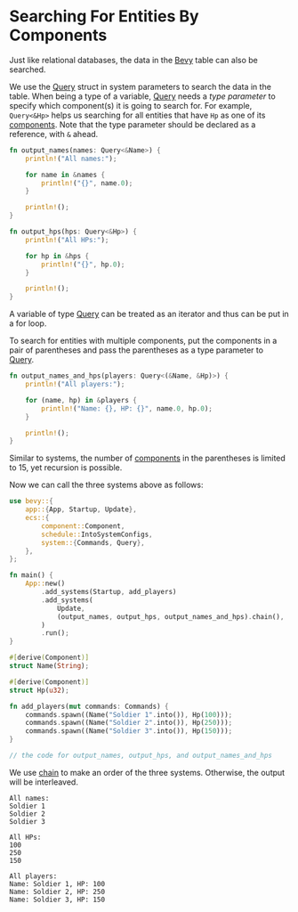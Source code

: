 # Searching For Entities By Components

Just like relational databases, the data in the [Bevy](https://bevyengine.org/) table can also be searched.

We use the [Query](https://docs.rs/bevy/latest/bevy/ecs/system/struct.Query.html) struct in system parameters to search the data in the table.
When being a type of a variable, [Query](https://docs.rs/bevy/latest/bevy/ecs/system/struct.Query.html) needs a *type parameter* to specify which component(s) it is going to search for.
For example, `Query<&Hp>` helps us searching for all entities that have `Hp` as one of its [components](https://docs.rs/bevy/latest/bevy/ecs/component/trait.Component.html).
Note that the type parameter should be declared as a reference, with `&` ahead.

```rust
fn output_names(names: Query<&Name>) {
    println!("All names:");

    for name in &names {
        println!("{}", name.0);
    }

    println!();
}

fn output_hps(hps: Query<&Hp>) {
    println!("All HPs:");

    for hp in &hps {
        println!("{}", hp.0);
    }

    println!();
}
```

A variable of type [Query](https://docs.rs/bevy/latest/bevy/ecs/system/struct.Query.html) can be treated as an iterator and thus can be put in a for loop.

To search for entities with multiple components, put the components in a pair of parentheses and pass the parentheses as a type parameter to [Query](https://docs.rs/bevy/latest/bevy/ecs/system/struct.Query.html).

```rust
fn output_names_and_hps(players: Query<(&Name, &Hp)>) {
    println!("All players:");

    for (name, hp) in &players {
        println!("Name: {}, HP: {}", name.0, hp.0);
    }

    println!();
}
```

Similar to systems, the number of [components](https://docs.rs/bevy/latest/bevy/ecs/component/trait.Component.html) in the parentheses is limited to 15, yet recursion is possible.

Now we can call the three systems above as follows:

```rust
use bevy::{
    app::{App, Startup, Update},
    ecs::{
        component::Component,
        schedule::IntoSystemConfigs,
        system::{Commands, Query},
    },
};

fn main() {
    App::new()
        .add_systems(Startup, add_players)
        .add_systems(
            Update,
            (output_names, output_hps, output_names_and_hps).chain(),
        )
        .run();
}

#[derive(Component)]
struct Name(String);

#[derive(Component)]
struct Hp(u32);

fn add_players(mut commands: Commands) {
    commands.spawn((Name("Soldier 1".into()), Hp(100)));
    commands.spawn((Name("Soldier 2".into()), Hp(250)));
    commands.spawn((Name("Soldier 3".into()), Hp(150)));
}

// the code for output_names, output_hps, and output_names_and_hps
```

We use [chain](https://docs.rs/bevy/latest/bevy/ecs/schedule/trait.IntoSystemConfigs.html#method.chain) to make an order of the three systems.
Otherwise, the output will be interleaved.

```text
All names:
Soldier 1
Soldier 2
Soldier 3

All HPs:
100
250
150

All players:
Name: Soldier 1, HP: 100
Name: Soldier 2, HP: 250
Name: Soldier 3, HP: 150

```

